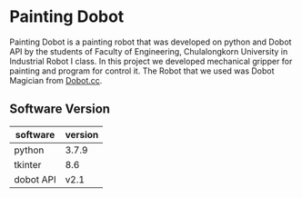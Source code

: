 # Painting Dobot

 Painting Dobot is a painting robot that was developed on python and Dobot API by the students of Faculty of Engineering, Chulalongkorn University in Industrial Robot I class.
In this project we developed mechanical gripper for painting and program for control it. The Robot that we used was Dobot Magician from [Dobot.cc](https://www.dobot.cc/).

## Software Version

| software |version  |
|--|--|
|python  |3.7.9  |
|tkinter  |8.6  |
| dobot API| v2.1|
